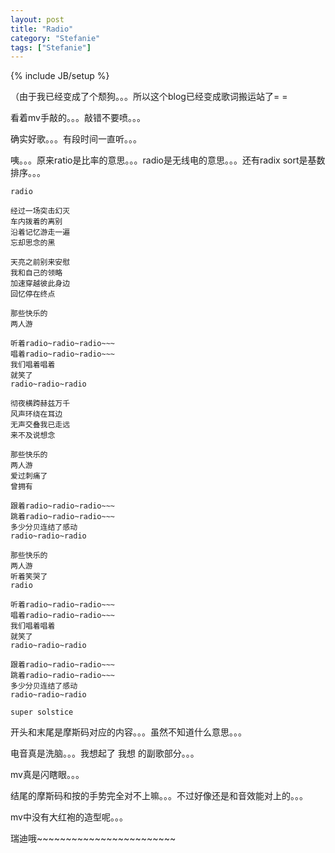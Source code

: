 ```yaml
---
layout: post
title: "Radio"
category: "Stefanie"
tags: ["Stefanie"]
---
```

{% include JB/setup %}

（由于我已经变成了个颓狗。。。所以这个blog已经变成歌词搬运站了= =

看着mv手敲的。。。敲错不要喷。。。

确实好歌。。。有段时间一直听。。。

咦。。。原来ratio是比率的意思。。。radio是无线电的意思。。。还有radix sort是基数排序。。。

	radio

	经过一场突击幻灭
	车内拨着的离别
	沿着记忆游走一遍
	忘却思念的黑

	天亮之前别来安慰
	我和自己的领略
	加速穿越彼此身边
	回忆停在终点

	那些快乐的
	两人游

	听着radio~radio~radio~~~
	唱着radio~radio~radio~~~
	我们唱着唱着
	就笑了
	radio~radio~radio

	彻夜横跨赫兹万千
	风声环绕在耳边
	无声交叠我已走远
	来不及说想念

	那些快乐的
	两人游
	爱过刺痛了
	曾拥有

	跟着radio~radio~radio~~~
	跳着radio~radio~radio~~~
	多少分贝连结了感动
	radio~radio~radio

	那些快乐的
	两人游
	听着笑哭了
	radio

	听着radio~radio~radio~~~
	唱着radio~radio~radio~~~
	我们唱着唱着
	就笑了
	radio~radio~radio

	跟着radio~radio~radio~~~
	跳着radio~radio~radio~~~
	多少分贝连结了感动
	radio~radio~radio

	super solstice

开头和末尾是摩斯码对应的内容。。。虽然不知道什么意思。。。

电音真是洗脑。。。我想起了 我想 的副歌部分。。。

mv真是闪瞎眼。。。

结尾的摩斯码和按的手势完全对不上嘛。。。不过好像还是和音效能对上的。。。

mv中没有大红袍的造型呢。。。

瑞迪哦~~~~~~~~~~~~~~~~~~~~~~~~
